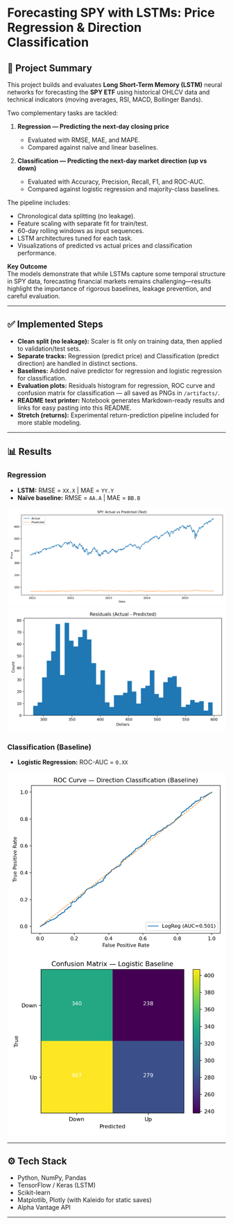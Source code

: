 # Forecasting SPY with LSTMs: Price Regression & Direction Classification

## 📌 Project Summary
This project builds and evaluates **Long Short-Term Memory (LSTM)** neural networks for forecasting the **SPY ETF** using historical OHLCV data and technical indicators (moving averages, RSI, MACD, Bollinger Bands).

Two complementary tasks are tackled:

1. **Regression — Predicting the next-day closing price**
   - Evaluated with RMSE, MAE, and MAPE.
   - Compared against naïve and linear baselines.

2. **Classification — Predicting the next-day market direction (up vs down)**
   - Evaluated with Accuracy, Precision, Recall, F1, and ROC-AUC.
   - Compared against logistic regression and majority-class baselines.

The pipeline includes:
- Chronological data splitting (no leakage).
- Feature scaling with separate fit for train/test.
- 60-day rolling windows as input sequences.
- LSTM architectures tuned for each task.
- Visualizations of predicted vs actual prices and classification performance.

**Key Outcome**  
The models demonstrate that while LSTMs capture some temporal structure in SPY data, forecasting financial markets remains challenging—results highlight the importance of rigorous baselines, leakage prevention, and careful evaluation.

---

## ✅ Implemented Steps

- **Clean split (no leakage):** Scaler is fit only on training data, then applied to validation/test sets.  
- **Separate tracks:** Regression (predict price) and Classification (predict direction) are handled in distinct sections.  
- **Baselines:** Added naïve predictor for regression and logistic regression for classification.  
- **Evaluation plots:** Residuals histogram for regression, ROC curve and confusion matrix for classification — all saved as PNGs in `/artifacts/`.  
- **README text printer:** Notebook generates Markdown-ready results and links for easy pasting into this README.  
- **Stretch (returns):** Experimental return-prediction pipeline included for more stable modeling.  

---

## 📊 Results

### Regression
- **LSTM:** RMSE = `XX.X` | MAE = `YY.Y`  
- **Naïve baseline:** RMSE = `AA.A` | MAE = `BB.B`  

[![Actual vs Predicted](artifacts/actual_vs_predicted.png)](artifacts/actual_vs_predicted.png)  
[![Residuals Histogram](artifacts/residuals_hist.png)](artifacts/residuals_hist.png)

### Classification (Baseline)
- **Logistic Regression:** ROC-AUC = `0.XX`  

[![ROC Curve](artifacts/roc_curve.png)](artifacts/roc_curve.png)  
[![Confusion Matrix](artifacts/confusion_matrix.png)](artifacts/confusion_matrix.png)

---

## ⚙️ Tech Stack
- Python, NumPy, Pandas  
- TensorFlow / Keras (LSTM)  
- Scikit-learn  
- Matplotlib, Plotly (with Kaleido for static saves)  
- Alpha Vantage API 

---
